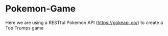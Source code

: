 # Pokemon-Game
Here we are using a RESTful Pokemon API (https://pokeapi.co/) to create a Top Trumps game
